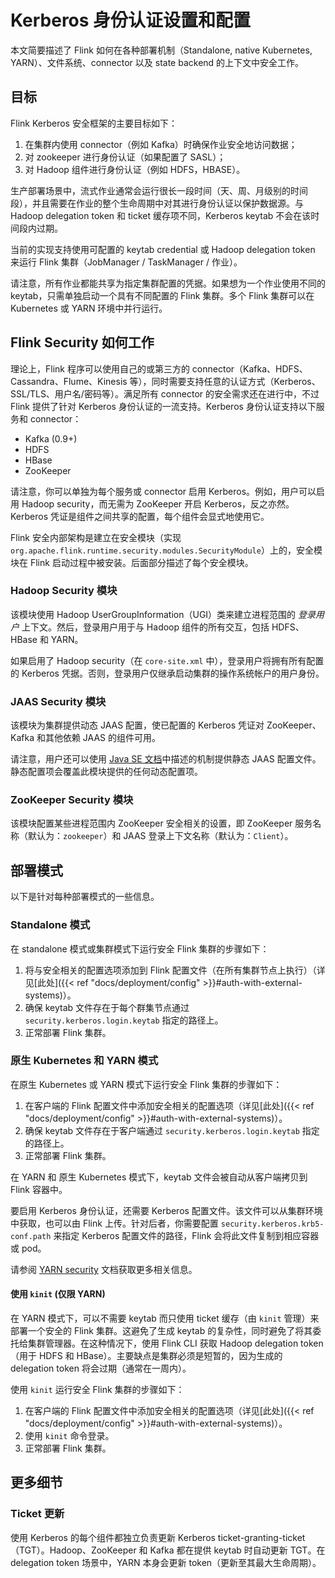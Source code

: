 <!--
Licensed to the Apache Software Foundation (ASF) under one
or more contributor license agreements.  See the NOTICE file
distributed with this work for additional information
regarding copyright ownership.  The ASF licenses this file
to you under the Apache License, Version 2.0 (the
"License"); you may not use this file except in compliance
with the License.  You may obtain a copy of the License at

  http://www.apache.org/licenses/LICENSE-2.0

Unless required by applicable law or agreed to in writing,
software distributed under the License is distributed on an
"AS IS" BASIS, WITHOUT WARRANTIES OR CONDITIONS OF ANY
KIND, either express or implied.  See the License for the
specific language governing permissions and limitations
under the License.
-->

<a name="kerberos-authentication-setup-and-configuration"></a>

# Kerberos 身份认证设置和配置

本文简要描述了 Flink 如何在各种部署机制（Standalone, native Kubernetes, YARN）、文件系统、connector 以及 state backend 的上下文中安全工作。

<a name="objective"></a>

## 目标

Flink Kerberos 安全框架的主要目标如下：

1. 在集群内使用 connector（例如 Kafka）时确保作业安全地访问数据；
2. 对 zookeeper 进行身份认证（如果配置了 SASL）；
3. 对 Hadoop 组件进行身份认证（例如 HDFS，HBASE）。

生产部署场景中，流式作业通常会运行很长一段时间（天、周、月级别的时间段），并且需要在作业的整个生命周期中对其进行身份认证以保护数据源。与 Hadoop delegation token 和 ticket 缓存项不同，Kerberos
keytab 不会在该时间段内过期。

当前的实现支持使用可配置的 keytab credential 或 Hadoop delegation token 来运行 Flink 集群（JobManager / TaskManager / 作业）。

请注意，所有作业都能共享为指定集群配置的凭据。如果想为一个作业使用不同的 keytab，只需单独启动一个具有不同配置的 Flink 集群。多个 Flink 集群可以在 Kubernetes 或 YARN 环境中并行运行。

<a name="how-flink-security-works"></a>

## Flink Security 如何工作

理论上，Flink 程序可以使用自己的或第三方的 connector（Kafka、HDFS、Cassandra、Flume、Kinesis 等），同时需要支持任意的认证方式（Kerberos、SSL/TLS、用户名/密码等）。满足所有
connector 的安全需求还在进行中，不过 Flink 提供了针对 Kerberos 身份认证的一流支持。Kerberos 身份认证支持以下服务和 connector：

- Kafka (0.9+)
- HDFS
- HBase
- ZooKeeper

请注意，你可以单独为每个服务或 connector 启用 Kerberos。例如，用户可以启用 Hadoop security，而无需为 ZooKeeper 开启 Kerberos，反之亦然。Kerberos
凭证是组件之间共享的配置，每个组件会显式地使用它。

Flink 安全内部架构是建立在安全模块（实现 `org.apache.flink.runtime.security.modules.SecurityModule`）上的，安全模块在 Flink
启动过程中被安装。后面部分描述了每个安全模块。

<a name="hadoop-security-module"></a>

### Hadoop Security 模块

该模块使用 Hadoop UserGroupInformation（UGI）类来建立进程范围的 *登录用户* 上下文。然后，登录用户用于与 Hadoop 组件的所有交互，包括 HDFS、HBase 和 YARN。

如果启用了 Hadoop security（在 `core-site.xml` 中），登录用户将拥有所有配置的 Kerberos 凭据。否则，登录用户仅继承启动集群的操作系统帐户的用户身份。

<a name="jaas-security-module"></a>

### JAAS Security 模块

该模块为集群提供动态 JAAS 配置，使已配置的 Kerberos 凭证对 ZooKeeper、Kafka 和其他依赖 JAAS 的组件可用。

请注意，用户还可以使用 [Java SE 文档](http://docs.oracle.com/javase/7/docs/technotes/guides/security/jgss/tutorials/LoginConfigFile.html)中描述的机制提供静态
JAAS 配置文件。静态配置项会覆盖此模块提供的任何动态配置项。

<a name="zookeeper-security-module"></a>

### ZooKeeper Security 模块

该模块配置某些进程范围内 ZooKeeper 安全相关的设置，即 ZooKeeper 服务名称（默认为：`zookeeper`）和 JAAS 登录上下文名称（默认为：`Client`）。

<a name=deployment-models></a>

## 部署模式

以下是针对每种部署模式的一些信息。

<a name="standalone-mode"></a>

### Standalone 模式

在 standalone 模式或集群模式下运行安全 Flink 集群的步骤如下：

1. 将与安全相关的配置选项添加到 Flink 配置文件（在所有集群节点上执行）（详见[此处]({{< ref "docs/deployment/config" >}}#auth-with-external-systems)）。
2. 确保 keytab 文件存在于每个群集节点通过 `security.kerberos.login.keytab` 指定的路径上。
3. 正常部署 Flink 集群。

<a name="native-kubernetes-and-yarn-mode"></a>

### 原生 Kubernetes 和 YARN 模式

在原生 Kubernetes 或 YARN 模式下运行安全 Flink 集群的步骤如下：

1. 在客户端的 Flink 配置文件中添加安全相关的配置选项（详见[此处]({{< ref "docs/deployment/config" >}}#auth-with-external-systems)）。
2. 确保 keytab 文件存在于客户端通过 `security.kerberos.login.keytab` 指定的路径上。
3. 正常部署 Flink 集群。

在 YARN 和 原生 Kubernetes 模式下，keytab 文件会被自动从客户端拷贝到 Flink 容器中。

要启用 Kerberos 身份认证，还需要 Kerberos 配置文件。该文件可以从集群环境中获取，也可以由 Flink 上传。针对后者，你需要配置 `security.kerberos.krb5-conf.path` 来指定
Kerberos 配置文件的路径，Flink 会将此文件复制到相应容器或 pod。

请参阅 <a href="https://github.com/apache/hadoop/blob/trunk/hadoop-yarn-project/hadoop-yarn/hadoop-yarn-site/src/site/markdown/YarnApplicationSecurity.md">
YARN security</a> 文档获取更多相关信息。

<a name="using-kinit-yarn-only"></a>

#### 使用 `kinit` (仅限 YARN)

在 YARN 模式下，可以不需要 keytab 而只使用 ticket 缓存（由 `kinit` 管理）来部署一个安全的 Flink 集群。这避免了生成 keytab 的复杂性，同时避免了将其委托给集群管理器。在这种情况下，使用 Flink
CLI 获取 Hadoop delegation token（用于 HDFS 和 HBase）。主要缺点是集群必须是短暂的，因为生成的 delegation token 将会过期（通常在一周内）。

使用 `kinit` 运行安全 Flink 集群的步骤如下：

1. 在客户端的 Flink 配置文件中添加安全相关的配置选项（详见[此处]({{< ref "docs/deployment/config" >}}#auth-with-external-systems)）。
2. 使用 `kinit` 命令登录。
3. 正常部署 Flink 集群。

<a name="further-details"></a>

## 更多细节

<a name="ticket-renewal"></a>

### Ticket 更新

使用 Kerberos 的每个组件都独立负责更新 Kerberos ticket-granting-ticket（TGT）。Hadoop、ZooKeeper 和 Kafka 都在提供 keytab 时自动更新 TGT。在
delegation token 场景中，YARN 本身会更新 token（更新至其最大生命周期）。
